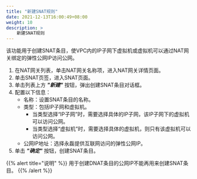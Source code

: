 ```yaml
---
title: "新建SNAT规则"
date: 2021-12-13T16:00:49+08:00
weight: 10
description: >
    新建SNAT规则
---
```


该功能用于创建SNAT条目，使VPC内的IP子网下虚拟机或虚拟机可以通过NAT网关绑定的弹性公网IP访问公网。

1. 在NAT网关列表，单击NAT网关名称项，进入NAT网关详情页面。
2. 单击SNAT页签，进入SNAT页面。
3. 单击列表上方 **_"新建"_** 按钮，弹出创建SNAT条目对话框。
4. 配置以下信息：
    - 名称：设置SNAT条目的名称。
    - 类型：包括IP子网和虚拟机。
        - 当类型选择“IP子网”时，需要选择具体的IP子网，该IP子网下的虚拟机可以访问公网。
        - 当类型选择“虚拟机”时，需要选择具体的虚拟机，则只有该虚拟机可以访问公网。
    - 公网IP地址：选择永磊提供互联网访问的弹性公网IP。
5. 单击 **_"确定"_** 按钮，创建SNAT条目。

{{% alert title="说明" %}}
用于创建DNAT条目的公网IP不能再用来创建SNAT条目。
{{% /alert %}}
